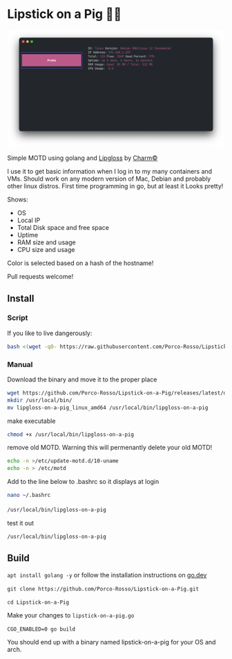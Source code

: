 # Lipstick on a Pig 💄🐽

![motd screenshot](screenshot.png)

Simple MOTD using golang and [Lipgloss](https://github.com/charmbracelet/lipgloss) by [Charm©](https://charm.sh/)

I use it to get basic information when I log in to my many containers and VMs. Should work on any modern version of Mac, Debian and probably other linux distros. First time programming in go, but at least it Looks pretty!

Shows:
- OS
- Local IP
- Total Disk space and free space
- Uptime
- RAM size and usage
- CPU size and usage

Color is selected based on a hash of the hostname!

Pull requests welcome!

## Install

### Script

If you like to live dangerously:

```bash
bash <(wget -qO- https://raw.githubusercontent.com/Porco-Rosso/Lipstick-on-a-Pig/main/install.sh)
```

### Manual

Download the binary and move it to the proper place
```bash
wget https://github.com/Porco-Rosso/Lipstick-on-a-Pig/releases/latest/download/lipgloss-on-a-pig_linux_amd64
mkdir /usr/local/bin/
mv lipgloss-on-a-pig_linux_amd64 /usr/local/bin/lipgloss-on-a-pig
```

make executable
```bash
chmod +x /usr/local/bin/lipgloss-on-a-pig
```

remove old MOTD. Warning this will permenantly delete your old MOTD!
```bash
echo -n >/etc/update-motd.d/10-uname
echo -n > /etc/motd
```

Add to the line below to .bashrc so it displays at login
```bash
nano ~/.bashrc

/usr/local/bin/lipgloss-on-a-pig
```

test it out
```bash
/usr/local/bin/lipgloss-on-a-pig
```

## Build

`apt install golang -y` or follow the installation instructions on [go.dev](https://go.dev/doc/install)

`git clone https://github.com/Porco-Rosso/Lipstick-on-a-Pig.git`

`cd Lipstick-on-a-Pig`

Make your changes to `lipstick-on-a-pig.go`

`CGO_ENABLED=0 go build`

You should end up with a binary named lipstick-on-a-pig for your OS and arch.


